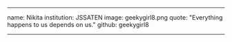 ---
name: Nikita
institution: JSSATEN
image: geekygirl8.png
quote: "Everything happens to us depends on us."
github: geekygirl8

------
